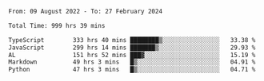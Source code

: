 
<!--START_SECTION:waka-->

```txt
From: 09 August 2022 - To: 27 February 2024

Total Time: 999 hrs 39 mins

TypeScript        333 hrs 40 mins ████████▒░░░░░░░░░░░░░░░░   33.38 %
JavaScript        299 hrs 14 mins ███████▒░░░░░░░░░░░░░░░░░   29.93 %
AL                151 hrs 52 mins ███▓░░░░░░░░░░░░░░░░░░░░░   15.19 %
Markdown          49 hrs 3 mins   █▒░░░░░░░░░░░░░░░░░░░░░░░   04.91 %
Python            47 hrs 3 mins   █▒░░░░░░░░░░░░░░░░░░░░░░░   04.71 %
```

<!--END_SECTION:waka-->











